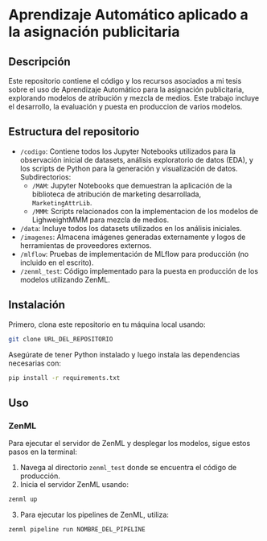 

# Aprendizaje Automático aplicado a la asignación publicitaria

## Descripción
Este repositorio contiene el código y los recursos asociados a mi tesis sobre el uso de Aprendizaje Automático para la asignación publicitaria, explorando modelos de atribución y mezcla de medios. Este trabajo incluye el desarrollo, la evaluación y puesta en produccion de varios modelos.

## Estructura del repositorio

- `/codigo`: Contiene todos los Jupyter Notebooks utilizados para la observación inicial de datasets, análisis exploratorio de datos (EDA), y los scripts de Python para la generación y visualización de datos. Subdirectorios:
  - `/MAM`: Jupyter Notebooks que demuestran la aplicación de la biblioteca de atribución de marketing desarrollada, `MarketingAttrLib`.
  - `/MMM`: Scripts relacionados con la implementacion de los modelos de LighweightMMM para mezcla de medios.
- `/data`: Incluye todos los datasets utilizados en los análisis iniciales.
- `/imagenes`: Almacena imágenes generadas externamente y logos de herramientas de proveedores externos.
- `/mlflow`: Pruebas de implementación de MLflow para producción (no incluido en el escrito).
- `/zenml_test`: Código implementado para la puesta en producción de los modelos utilizando ZenML.

## Instalación

Primero, clona este repositorio en tu máquina local usando:

```bash
git clone URL_DEL_REPOSITORIO
```

Asegúrate de tener Python instalado y luego instala las dependencias necesarias con:

```bash
pip install -r requirements.txt
```

## Uso



### ZenML
Para ejecutar el servidor de ZenML y desplegar los modelos, sigue estos pasos en la terminal:

1. Navega al directorio `zenml_test` donde se encuentra el código de producción.
2. Inicia el servidor ZenML usando:

```bash
zenml up
```

3. Para ejecutar los pipelines de ZenML, utiliza:

```bash
zenml pipeline run NOMBRE_DEL_PIPELINE
```




